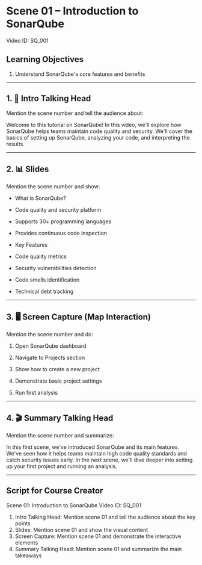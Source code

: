 # Scene 01 – Introduction to SonarQube
Video ID: SQ_001

## Learning Objectives
1. Understand SonarQube's core features and benefits

---

## 1. 🎥 Intro Talking Head
Mention the scene number and tell the audience about:

Welcome to this tutorial on SonarQube! In this video, we'll explore how SonarQube helps teams maintain code quality and security. We'll cover the basics of setting up SonarQube, analyzing your code, and interpreting the results.

---

## 2. 📊 Slides
Mention the scene number and show:

- What is SonarQube?

- Code quality and security platform

- Supports 30+ programming languages

- Provides continuous code inspection

- Key Features

- Code quality metrics

- Security vulnerabilities detection

- Code smells identification

- Technical debt tracking

---

## 3. 🖥️ Screen Capture (Map Interaction)
Mention the scene number and do:

1. Open SonarQube dashboard

2. Navigate to Projects section

3. Show how to create a new project

4. Demonstrate basic project settings

5. Run first analysis

---

## 4. 🎬 Summary Talking Head
Mention the scene number and summarize:

In this first scene, we've introduced SonarQube and its main features. We've seen how it helps teams maintain high code quality standards and catch security issues early. In the next scene, we'll dive deeper into setting up your first project and running an analysis.

---

## Script for Course Creator
Scene 01: Introduction to SonarQube
Video ID: SQ_001

1. Intro Talking Head: Mention scene 01 and tell the audience about the key points
2. Slides: Mention scene 01 and show the visual content
3. Screen Capture: Mention scene 01 and demonstrate the interactive elements
4. Summary Talking Head: Mention scene 01 and summarize the main takeaways

